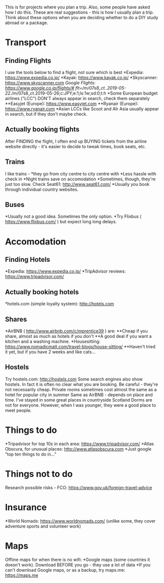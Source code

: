 This is for projects where you plan a trip. 
Also, some people have asked how I do this. 
These are real suggestions - this is how I usually plan a trip. 
Think about these options when you are deciding whether to do a DIY study abroad or a package. 


# Transport
## Finding Flights
I use the tools below to find a flight, not sure which is best
*Expedia: https://www.expedia.co.jp/ 
*Kayak: https://www.kayak.co.jp/
*Skyscanner: https://www.skyscanner.com
*Google Flights: https://www.google.co.jp/flights/# flt=/m/07s8_ct..2019-05-22*./m/07s8_ct.2019-05-26;c:JPY;e:1;ls:1w;sd:0;t:h
*Some European budget airlines ("LCC") DON'T always appear in search, check them separately 
**Easyjet (Europe): https://www.easyjet.com 
**Ryanair (Europe): https://www.ryanair.com
*Asian LCCs like Scoot and AIr Asia usually appear in search, but if they don't maybe check. 

## Actually booking flights
After FINDING the flight, I often end up BUYING tickets from the airline website directly - it's easier to decide to tweak times, book seats, etc. 


## Trains
I like trains - 
*they go from city centre to city centre with 
*Less hassle with check in
*Night trains save on accomodation
*Sometimes, though, they're just too slow. Check Seat61: http://www.seat61.com/
*Usually you book through individual country websites. 

## Buses
*Usually not a good idea. Sometimes the only option.
*Try Flixbus ( https://www.flixbus.com/ ) but expect long long delays.  

# Accomodation 
## Finding Hotels
*Expedia: https://www.expedia.co.jp/
*TripAdvisor reviews: https://www.tripadvisor.com/

## Actually booking hotels
*hotels.com (simple loyalty system): http://hotels.com

## Shares
*AirBNB ( http://www.airbnb.com/c/mprentice39 ) are:
**Cheap if you share, almost as much as hotels if you don't
**A good deal if you want a kitchen and a washing machine. 
*Housesitting: https://www.nomadicmatt.com/travel-blogs/house-sitting/
**Haven't tried it yet, but if you have 2 weeks and like cats...


## Hostels
Try hostels.com: http://hostels.com 
Some search engines also show hostels. In fact it is often no clear what you are booking. 
Be careful - they're not necessarily cheap. Private rooms sometimes cost almost the same as a hotel for popular city in summer
Same as AirBNB - depends on place and time. 
I've stayed in some great places in countryside Scotland
Dorms are not for everyone. However, when I was younger, they were a good place to meet people. 

# Things to do
*Tripadvisor for top 10s in each area: https://www.tripadvisor.com/
*Atlas Obscura, for unusual places: http://www.atlasobscura.com
*Just google "top ten things to do in..."


# Things not to do
Research possible risks - FCO: https://www.gov.uk/foreign-travel-advice

# Insurance
*World Nomads: https://www.worldnomads.com/ (unlike some, they cover adventure sports and volunteer work)


# Maps
Offline maps for when there is no wifi: 
*Google maps (some countries it doesn't work). Download BEFORE you go - they use a lot of data
*If you can't download Google maps, or as a backup, try maps.me: https://maps.me 
